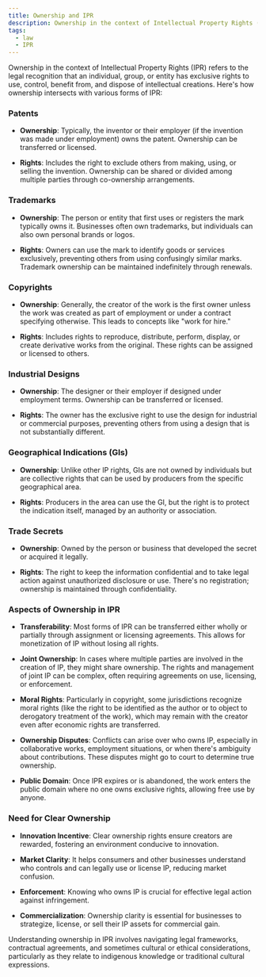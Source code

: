 ```yaml
---
title: Ownership and IPR
description: Ownership in the context of Intellectual Property Rights (IPR) refers to the legal recognition that an individual, group, or entity has exclusive rights to use, control, benefit from, and dispose of intellectual creations.
tags:
  - law
  - IPR
---
```

Ownership in the context of Intellectual Property Rights (IPR) refers to the legal recognition that an individual, group, or entity has exclusive rights to use, control, benefit from, and dispose of intellectual creations. Here's how ownership intersects with various forms of IPR:

### Patents

- **Ownership**: Typically, the inventor or their employer (if the invention was made under employment) owns the patent. Ownership can be transferred or licensed.

- **Rights**: Includes the right to exclude others from making, using, or selling the invention. Ownership can be shared or divided among multiple parties through co-ownership arrangements.

### Trademarks

- **Ownership**: The person or entity that first uses or registers the mark typically owns it. Businesses often own trademarks, but individuals can also own personal brands or logos.

- **Rights**: Owners can use the mark to identify goods or services exclusively, preventing others from using confusingly similar marks. Trademark ownership can be maintained indefinitely through renewals.

### Copyrights

- **Ownership**: Generally, the creator of the work is the first owner unless the work was created as part of employment or under a contract specifying otherwise. This leads to concepts like "work for hire."

- **Rights**: Includes rights to reproduce, distribute, perform, display, or create derivative works from the original. These rights can be assigned or licensed to others.

### Industrial Designs

- **Ownership**: The designer or their employer if designed under employment terms. Ownership can be transferred or licensed.

- **Rights**: The owner has the exclusive right to use the design for industrial or commercial purposes, preventing others from using a design that is not substantially different.

### Geographical Indications (GIs)

- **Ownership**: Unlike other IP rights, GIs are not owned by individuals but are collective rights that can be used by producers from the specific geographical area.

- **Rights**: Producers in the area can use the GI, but the right is to protect the indication itself, managed by an authority or association.

### Trade Secrets

- **Ownership**: Owned by the person or business that developed the secret or acquired it legally.

- **Rights**: The right to keep the information confidential and to take legal action against unauthorized disclosure or use. There's no registration; ownership is maintained through confidentiality.

### Aspects of Ownership in IPR

- **Transferability**: Most forms of IPR can be transferred either wholly or partially through assignment or licensing agreements. This allows for monetization of IP without losing all rights.

- **Joint Ownership**: In cases where multiple parties are involved in the creation of IP, they might share ownership. The rights and management of joint IP can be complex, often requiring agreements on use, licensing, or enforcement.

- **Moral Rights**: Particularly in copyright, some jurisdictions recognize moral rights (like the right to be identified as the author or to object to derogatory treatment of the work), which may remain with the creator even after economic rights are transferred.

- **Ownership Disputes**: Conflicts can arise over who owns IP, especially in collaborative works, employment situations, or when there's ambiguity about contributions. These disputes might go to court to determine true ownership.

- **Public Domain**: Once IPR expires or is abandoned, the work enters the public domain where no one owns exclusive rights, allowing free use by anyone.

### Need for Clear Ownership

- **Innovation Incentive**: Clear ownership rights ensure creators are rewarded, fostering an environment conducive to innovation.

- **Market Clarity**: It helps consumers and other businesses understand who controls and can legally use or license IP, reducing market confusion.

- **Enforcement**: Knowing who owns IP is crucial for effective legal action against infringement.

- **Commercialization**: Ownership clarity is essential for businesses to strategize, license, or sell their IP assets for commercial gain.

Understanding ownership in IPR involves navigating legal frameworks, contractual agreements, and sometimes cultural or ethical considerations, particularly as they relate to indigenous knowledge or traditional cultural expressions.
